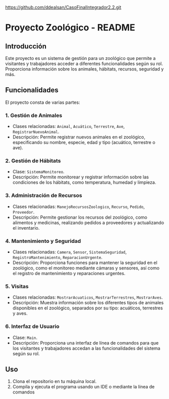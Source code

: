 https://github.com/ddealsan/CasoFinalIntegrador2.2.git


# Proyecto Zoológico - README

## Introducción
Este proyecto es un sistema de gestión para un zoológico que permite a visitantes y trabajadores acceder a diferentes funcionalidades según su rol. Proporciona información sobre los animales, hábitats, recursos, seguridad y más.

## Funcionalidades
El proyecto consta de varias partes:

### 1. **Gestión de Animales**
- Clases relacionadas: `Animal`, `Acuático`, `Terrestre`, `Ave`, `RegistrarNuevoAnimal`.
- Descripción: Permite registrar nuevos animales en el zoológico, especificando su nombre, especie, edad y tipo (acuático, terrestre o ave).

### 2. **Gestión de Hábitats**
- Clase: `SistemaMonitoreo`.
- Descripción: Permite monitorear y registrar información sobre las condiciones de los hábitats, como temperatura, humedad y limpieza.

### 3. **Administración de Recursos**
- Clases relacionadas: `ManejoRecursosZoologico`, `Recurso`, `Pedido`, `Proveedor`.
- Descripción: Permite gestionar los recursos del zoológico, como alimentos y medicinas, realizando pedidos a proveedores y actualizando el inventario.

### 4. **Mantenimiento y Seguridad**
- Clases relacionadas: `Camera`, `Sensor`, `SistemaSeguridad`, `RegistroMantenimiento`, `ReparacionUrgente`.
- Descripción: Proporciona funciones para mantener la seguridad en el zoológico, como el monitoreo mediante cámaras y sensores, así como el registro de mantenimiento y reparaciones urgentes.

### 5. **Visitas**
- Clases relacionadas: `MostrarAcuaticos`, `MostrarTerrestres`, `MostrarAves`.
- Descripción: Muestra información sobre los diferentes tipos de animales disponibles en el zoológico, separados por su tipo: acuáticos, terrestres y aves.

### 6. **Interfaz de Usuario**
- Clase: `Main`.
- Descripción: Proporciona una interfaz de línea de comandos para que los visitantes y trabajadores accedan a las funcionalidades del sistema según su rol.

## Uso
1. Clona el repositorio en tu máquina local.
2. Compila y ejecuta el programa usando un IDE o mediante la línea de comandos
